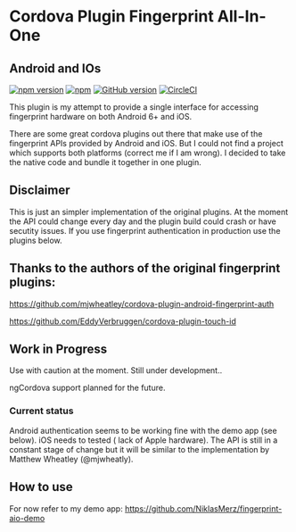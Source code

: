 # Cordova Plugin Fingerprint All-In-One
## **A**ndroid and **IO**s

[![npm version](https://badge.fury.io/js/cordova-plugin-fingerprint-aio.svg)](https://badge.fury.io/js/cordova-plugin-fingerprint-aio)
[![npm](https://img.shields.io/npm/dt/cordova-plugin-fingerprint-aio.svg?maxAge=2592000)]()
[![GitHub version](https://badge.fury.io/gh/niklasmerz%2Fcordova-plugin-fingerprint-aio.svg)](https://badge.fury.io/gh/niklasmerz%2Fcordova-plugin-fingerprint-aio)
[![CircleCI](https://circleci.com/gh/NiklasMerz/cordova-plugin-fingerprint-aio.svg?style=shield)](https://circleci.com/gh/NiklasMerz/cordova-plugin-fingerprint-aio)

This plugin is my attempt to provide a single interface for accessing fingerprint hardware on both Android 6+ and iOS.

There are some great cordova plugins out there that make use of the fingerprint APIs provided by Android and iOS. But I could not find a project which supports both platforms (correct me if I am wrong). I decided to take the native code and bundle it together in one plugin.

## Disclaimer
This is just an simpler implementation of the original plugins. At the moment the API could change every day and the plugin build could crash or have secutity issues. If you use fingerprint authentication in production use the plugins below.

## Thanks to the authors of the original fingerprint plugins:

https://github.com/mjwheatley/cordova-plugin-android-fingerprint-auth

https://github.com/EddyVerbruggen/cordova-plugin-touch-id

## Work in Progress
Use with caution at the moment. Still under development..

ngCordova support planned for the future.

### Current status
Android authentication seems to be working fine with the demo app (see below). iOS needs to tested ( lack of Apple hardware).
The API is still in a constant stage of change but it will be similar to the implementation by Matthew Wheatley (@mjwheatly).

## How to use

For now refer to my demo app: https://github.com/NiklasMerz/fingerprint-aio-demo

